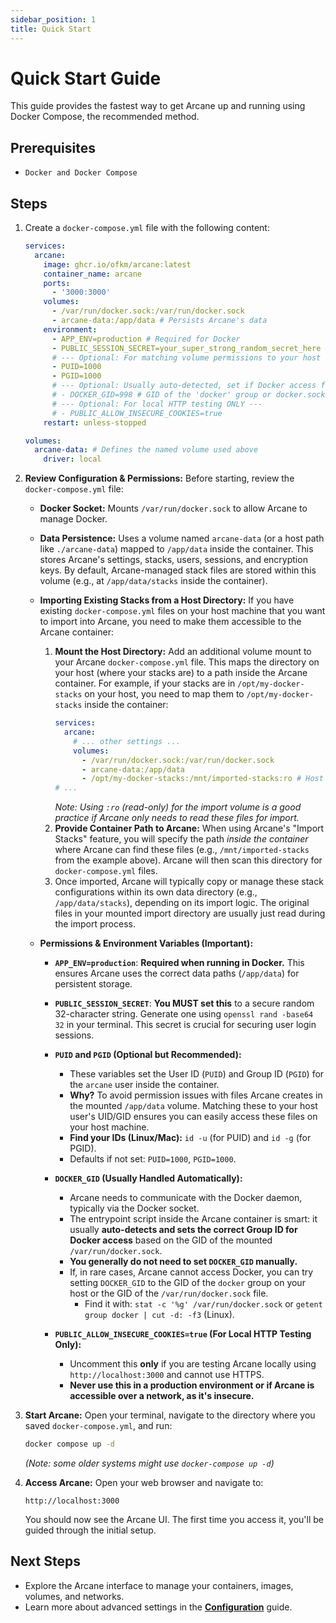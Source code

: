 ```yaml
---
sidebar_position: 1
title: Quick Start
---
```


# Quick Start Guide

This guide provides the fastest way to get Arcane up and running using Docker Compose, the recommended method.

## Prerequisites

- `Docker and Docker Compose`

## Steps

1.  Create a `docker-compose.yml` file with the following content:

    ```yaml
    services:
      arcane:
        image: ghcr.io/ofkm/arcane:latest
        container_name: arcane
        ports:
          - '3000:3000'
        volumes:
          - /var/run/docker.sock:/var/run/docker.sock
          - arcane-data:/app/data # Persists Arcane's data
        environment:
          - APP_ENV=production # Required for Docker
          - PUBLIC_SESSION_SECRET=your_super_strong_random_secret_here # Generate with: openssl rand -base64 32
          # --- Optional: For matching volume permissions to your host user ---
          - PUID=1000
          - PGID=1000
          # --- Optional: Usually auto-detected, set if Docker access fails ---
          # - DOCKER_GID=998 # GID of the 'docker' group or docker.sock
          # --- Optional: For local HTTP testing ONLY ---
          # - PUBLIC_ALLOW_INSECURE_COOKIES=true
        restart: unless-stopped

    volumes:
      arcane-data: # Defines the named volume used above
        driver: local
    ```

2.  **Review Configuration & Permissions:**
    Before starting, review the `docker-compose.yml` file:

    - **Docker Socket:** Mounts `/var/run/docker.sock` to allow Arcane to manage Docker.
    - **Data Persistence:** Uses a volume named `arcane-data` (or a host path like `./arcane-data`) mapped to `/app/data` inside the container. This stores Arcane's settings, stacks, users, sessions, and encryption keys. By default, Arcane-managed stack files are stored within this volume (e.g., at `/app/data/stacks` inside the container).

    - **Importing Existing Stacks from a Host Directory:**
      If you have existing `docker-compose.yml` files on your host machine that you want to import into Arcane, you need to make them accessible to the Arcane container:

      1.  **Mount the Host Directory:** Add an additional volume mount to your Arcane `docker-compose.yml` file. This maps the directory on your host (where your stacks are) to a path inside the Arcane container.
          For example, if your stacks are in `/opt/my-docker-stacks` on your host, you need to map them to `/opt/my-docker-stacks` inside the container:
          ```yaml
          services:
            arcane:
              # ... other settings ...
              volumes:
                - /var/run/docker.sock:/var/run/docker.sock
                - arcane-data:/app/data
                - /opt/my-docker-stacks:/mnt/imported-stacks:ro # Host path : Container path
          # ...
          ```
          _Note: Using `:ro` (read-only) for the import volume is a good practice if Arcane only needs to read these files for import._
      2.  **Provide Container Path to Arcane:** When using Arcane's "Import Stacks" feature, you will specify the path _inside the container_ where Arcane can find these files (e.g., `/mnt/imported-stacks` from the example above). Arcane will then scan this directory for `docker-compose.yml` files.
      3.  Once imported, Arcane will typically copy or manage these stack configurations within its own data directory (e.g., `/app/data/stacks`), depending on its import logic. The original files in your mounted import directory are usually just read during the import process.

    - **Permissions & Environment Variables (Important):**

      - **`APP_ENV=production`**: **Required when running in Docker.** This ensures Arcane uses the correct data paths (`/app/data`) for persistent storage.

      - **`PUBLIC_SESSION_SECRET`**: **You MUST set this** to a secure random 32-character string. Generate one using `openssl rand -base64 32` in your terminal. This secret is crucial for securing user login sessions.

      - **`PUID` and `PGID` (Optional but Recommended):**

        - These variables set the User ID (`PUID`) and Group ID (`PGID`) for the `arcane` user inside the container.
        - **Why?** To avoid permission issues with files Arcane creates in the mounted `/app/data` volume. Matching these to your host user's UID/GID ensures you can easily access these files on your host machine.
        - **Find your IDs (Linux/Mac):** `id -u` (for PUID) and `id -g` (for PGID).
        - Defaults if not set: `PUID=1000`, `PGID=1000`.

      - **`DOCKER_GID` (Usually Handled Automatically):**

        - Arcane needs to communicate with the Docker daemon, typically via the Docker socket.
        - The entrypoint script inside the Arcane container is smart: it usually **auto-detects and sets the correct Group ID for Docker access** based on the GID of the mounted `/var/run/docker.sock`.
        - **You generally do not need to set `DOCKER_GID` manually.**
        - If, in rare cases, Arcane cannot access Docker, you can try setting `DOCKER_GID` to the GID of the `docker` group on your host or the GID of the `/var/run/docker.sock` file.
          - Find it with: `stat -c '%g' /var/run/docker.sock` or `getent group docker | cut -d: -f3` (Linux).

      - **`PUBLIC_ALLOW_INSECURE_COOKIES=true` (For Local HTTP Testing Only):**
        - Uncomment this **only** if you are testing Arcane locally using `http://localhost:3000` and cannot use HTTPS.
        - **Never use this in a production environment or if Arcane is accessible over a network, as it's insecure.**

3.  **Start Arcane:**
    Open your terminal, navigate to the directory where you saved `docker-compose.yml`, and run:

    ```bash
    docker compose up -d
    ```

    _(Note: some older systems might use `docker-compose up -d`)_

4.  **Access Arcane:**
    Open your web browser and navigate to:

    `http://localhost:3000`

    You should now see the Arcane UI. The first time you access it, you'll be guided through the initial setup.

## Next Steps

- Explore the Arcane interface to manage your containers, images, volumes, and networks.
- Learn more about advanced settings in the **[Configuration](./configuration.md)** guide.
